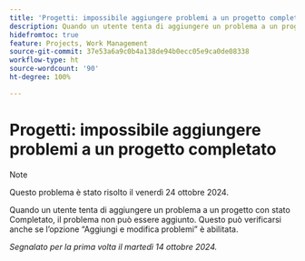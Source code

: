 ```yaml
---
title: 'Progetti: impossibile aggiungere problemi a un progetto completato'
description: Quando un utente tenta di aggiungere un problema a un progetto con lo stato Completato, il problema non può essere aggiunto. Questo può verificarsi anche se l’opzione Aggiungi e modifica problemi è abilitata.
hidefromtoc: true
feature: Projects, Work Management
source-git-commit: 37e53a6a9c0b4a138de94b0ecc05e9ca0de08338
workflow-type: ht
source-wordcount: '90'
ht-degree: 100%

---
```



# Progetti: impossibile aggiungere problemi a un progetto completato

>[!NOTE]
>
>Questo problema è stato risolto il venerdì 24 ottobre 2024.

Quando un utente tenta di aggiungere un problema a un progetto con stato Completato, il problema non può essere aggiunto. Questo può verificarsi anche se l’opzione “Aggiungi e modifica problemi” è abilitata.

_Segnalato per la prima volta il martedì 14 ottobre 2024._
